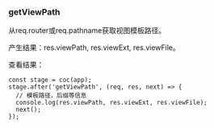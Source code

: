 ### getViewPath

从req.router或req.pathname获取视图模板路径。

产生结果：res.viewPath, res.viewExt, res.viewFile。

查看结果：
```
const stage = coc(app);
stage.after('getViewPath', (req, res, next) => {
  // 模板路径，后缀等信息
  console.log(res.viewPath, res.viewExt, res.viewFile);
  next();
});
```